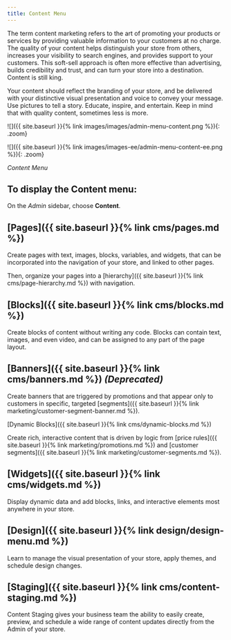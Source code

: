 ```yaml
---
title: Content Menu
---
```


The term content marketing refers to the art of promoting your products or services by providing valuable information to your customers at no charge. The quality of your content helps distinguish your store from others, increases your visibility to search engines, and provides support to your customers. This soft-sell approach is often more effective than advertising, builds credibility and trust, and can turn your store into a destination. Content is still king.

Your content should reflect the branding of your store, and be delivered with your distinctive visual presentation and voice to convey your message. Use pictures to tell a story. Educate, inspire, and entertain. Keep in mind that with quality content, sometimes less is more.

<!--{% if "Default.CE Only" contains site.edition %}-->
![]({{ site.baseurl }}{% link images/images/admin-menu-content.png %}){: .zoom}
<!--{% endif %}-->
<!--{% if "Default.EE-B2B" contains site.edition %}-->
![]({{ site.baseurl }}{% link images/images-ee/admin-menu-content-ee.png %}){: .zoom}
<!--{% endif %}-->
_Content Menu_

## To display the Content menu:

On the _Admin_ sidebar, choose **Content**.

## [Pages]({{ site.baseurl }}{% link cms/pages.md %})

Create pages with text, images, blocks, variables, and widgets, that can be incorporated into the navigation of your store, and linked to other pages.

<!--{% if "Default.EE-B2B" contains site.edition %}-->
Then, organize your pages into a [hierarchy]({{ site.baseurl }}{% link cms/page-hierarchy.md %}) with navigation.

<!--{% endif %}-->
## [Blocks]({{ site.baseurl }}{% link cms/blocks.md %})

Create blocks of content without writing any code. Blocks can contain text, images, and even video, and can be assigned to any part of the page layout.

<!--{% if "Default.EE-B2B" contains site.edition %}-->
## [Banners]({{ site.baseurl }}{% link cms/banners.md %}) _(Deprecated)_

Create banners that are triggered by promotions and that appear only to customers in specific, targeted [segments]({{ site.baseurl }}{% link marketing/customer-segment-banner.md %}).

[Dynamic Blocks]({{ site.baseurl }}{% link cms/dynamic-blocks.md %})

Create rich, interactive content that is driven by logic from [price rules]({{ site.baseurl }}{% link marketing/promotions.md %}) and [customer segments]({{ site.baseurl }}{% link marketing/customer-segments.md %}).

<!--{% endif %}-->
## [Widgets]({{ site.baseurl }}{% link cms/widgets.md %})

Display dynamic data and add blocks, links, and interactive elements most anywhere in your store.

## [Design]({{ site.baseurl }}{% link design/design-menu.md %})

Learn to manage the visual presentation of your store, apply themes, and schedule design changes.

<!--{% if "Default.EE-B2B" contains site.edition %}-->
## [Staging]({{ site.baseurl }}{% link cms/content-staging.md %})

Content Staging gives your business team the ability to easily create, preview, and schedule a wide range of content updates directly from the Admin of your store.

<!--{% endif %}-->
